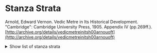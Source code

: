 # Stanza Strata

Arnold, Edward Vernon. Vedic Metre in Its Historical Development. "Cambridge": Cambridge University Press, 1905. Appendix IV (pp.269ff.).  
[http://archive.org/details/vedicmetreinitsh00arnouoft](http://archive.org/details/vedicmetreinitsh00arnouoft)

<details> <summary>Show list of stanza strata</summary> 

| Code | Description |
| --- | --- |
| `A` | Archaic |
| `a` | Archaic on metrical evidence alone |
| `S` | Strophic |
| `s` | Strophic on metrical evidence alone |
| `N` | Normal |
| `n` | Normal on metrical evidence alone |
| `C` | Cretic |
| `c` | Cretic on metrical evidence alone |
| `P` | Popular for linguistic reasons, and possibly also for non-linguistic reasons |
| `p` | Popular for non-linguistic reasons |

</details>
